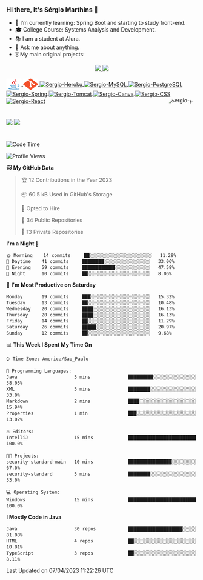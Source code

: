 ### Hi there, it's Sérgio Marthins 👋


- 🌱 I’m currently learning: Spring Boot and starting to study front-end.
- 🎓 College Course: Systems Analysis and Development.
- 📚  I am a student at Alura.
- 💬 Ask me about anything.
- 🎖 My main original projects: 

<div align="center">
  <a href="https://github.com/Almadavic">
  <img height="180em" src="https://github-readme-stats.vercel.app/api?username=Marthiins&show_icons=true&theme=dracula&include_all_commits=true&count_private=true"/>
  <img height="180em" src="https://github-readme-stats.vercel.app/api/top-langs/?username=Marthiins&layout=compact&langs_count=7&theme=dracula"/>
</div>
<div style="display: inline_block"><br>
  <img align="center" alt="Sergio-Java" height="30" width="40" src="https://raw.githubusercontent.com/devicons/devicon/master/icons/java/java-original.svg">
  <img align="center" alt="Sergio-Git" height="30" width="40" src="https://raw.githubusercontent.com/devicons/devicon/master/icons/git/git-original.svg">
  <img align="center" alt="Sergio-Heroku" height="30" width="40" src="https://cdn.jsdelivr.net/gh/devicons/devicon/icons/heroku/heroku-plain-wordmark.svg" />             
  <img align="center" alt="Sergio-MySQL" height="30" width="40" src="https://cdn.jsdelivr.net/gh/devicons/devicon/icons/mysql/mysql-original-wordmark.svg" />
  <img align="center" alt="Sergio-PostgreSQL" height="30" width="40" src="https://cdn.jsdelivr.net/gh/devicons/devicon/icons/postgresql/postgresql-plain-wordmark.svg" />
  <img align="center" alt="Sergio-Spring" height="30" width="40" src="https://cdn.jsdelivr.net/gh/devicons/devicon/icons/spring/spring-original-wordmark.svg" />
  <img align="center" alt="Sergio-Tomcat" height="30" width="40" src="https://cdn.jsdelivr.net/gh/devicons/devicon/icons/tomcat/tomcat-original-wordmark.svg" />
  <img align="center" alt="Sergio-Canva" height="30" width="40" src="https://cdn.jsdelivr.net/gh/devicons/devicon/icons/canva/canva-original.svg" />
  <img align="center" alt="Sergio-CSS" height="30" width="40" src="https://cdn.jsdelivr.net/gh/devicons/devicon/icons/css3/css3-original.svg" />
  <img align="center" alt="Sergio-React" height="30" width="40" src="https://cdn.jsdelivr.net/gh/devicons/devicon/icons/react/react-original.svg" />        
  <img align="right" alt="Sergio-pic" height="150" style="border-radius:50px;" src="https://user-images.githubusercontent.com/47826754/188357708-748fc4f4-5846-47a3-9063-ce04eeefcb8f.png">
</div>

#

<div> 
 <a href = "mailto:sergio.marthiins@gmail.com"><img src="https://img.shields.io/badge/-Gmail-%23333?style=for-the-badge&logo=gmail&logoColor=white" target="_blank"></a>
  <a href="https://www.linkedin.com/in/.........../" target="_blank"><img src="https://img.shields.io/badge/-LinkedIn-%230077B5?style=for-the-badge&logo=linkedin&logoColor=white" target="_blank"></a> 
</div>

#

<!--START_SECTION:waka-->
![Code Time](http://img.shields.io/badge/Code%20Time-39%20hrs%2045%20mins-blue)

![Profile Views](http://img.shields.io/badge/Profile%20Views-0-blue)

**🐱 My GitHub Data** 

> 🏆 12 Contributions in the Year 2023
 > 
> 📦 60.5 kB Used in GitHub's Storage 
 > 
> 💼 Opted to Hire
 > 
> 📜 34 Public Repositories 
 > 
> 🔑 13 Private Repositories  
 > 
**I'm a Night 🦉** 

```text
🌞 Morning    14 commits     ██░░░░░░░░░░░░░░░░░░░░░░░   11.29% 
🌇 Daytime    41 commits     ████████░░░░░░░░░░░░░░░░░   33.06% 
🌃 Evening    59 commits     ████████████░░░░░░░░░░░░░   47.58% 
🌙 Night      10 commits     ██░░░░░░░░░░░░░░░░░░░░░░░   8.06%

```
📅 **I'm Most Productive on Saturday** 

```text
Monday       19 commits     ███░░░░░░░░░░░░░░░░░░░░░░   15.32% 
Tuesday      13 commits     ██░░░░░░░░░░░░░░░░░░░░░░░   10.48% 
Wednesday    20 commits     ████░░░░░░░░░░░░░░░░░░░░░   16.13% 
Thursday     20 commits     ████░░░░░░░░░░░░░░░░░░░░░   16.13% 
Friday       14 commits     ██░░░░░░░░░░░░░░░░░░░░░░░   11.29% 
Saturday     26 commits     █████░░░░░░░░░░░░░░░░░░░░   20.97% 
Sunday       12 commits     ██░░░░░░░░░░░░░░░░░░░░░░░   9.68%

```


📊 **This Week I Spent My Time On** 

```text
⌚︎ Time Zone: America/Sao_Paulo

💬 Programming Languages: 
Java                     5 mins              █████████░░░░░░░░░░░░░░░░   38.05% 
XML                      5 mins              ████████░░░░░░░░░░░░░░░░░   33.0% 
Markdown                 2 mins              ████░░░░░░░░░░░░░░░░░░░░░   15.94% 
Properties               1 min               ███░░░░░░░░░░░░░░░░░░░░░░   13.02%

🔥 Editors: 
IntelliJ                 15 mins             █████████████████████████   100.0%

🐱‍💻 Projects: 
security-standard-main   10 mins             ████████████████░░░░░░░░░   67.0% 
security-standard        5 mins              ████████░░░░░░░░░░░░░░░░░   33.0%

💻 Operating System: 
Windows                  15 mins             █████████████████████████   100.0%

```

**I Mostly Code in Java** 

```text
Java                     30 repos            ████████████████████░░░░░   81.08% 
HTML                     4 repos             ██░░░░░░░░░░░░░░░░░░░░░░░   10.81% 
TypeScript               3 repos             ██░░░░░░░░░░░░░░░░░░░░░░░   8.11%

```



 Last Updated on 07/04/2023 11:22:26 UTC
<!--END_SECTION:waka-->

